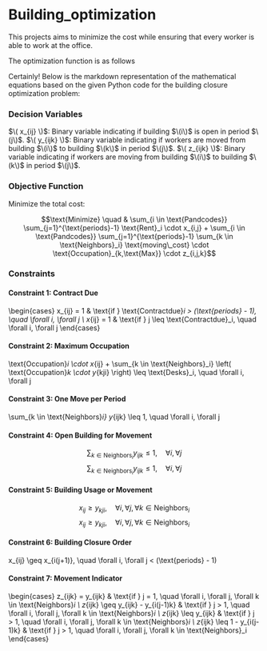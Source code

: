 # Building_optimization

This projects aims to minimize the cost while ensuring that every worker is able to work at the office.

The optimization function is as follows

Certainly! Below is the markdown representation of the mathematical equations based on the given Python code for the building closure optimization problem:

### Decision Variables

$\( x_{ij} \)$: Binary variable indicating if building $\(i\)$ is open in period $\(j\)$.
$\( y_{ijk} \)$: Binary variable indicating if workers are moved from building $\(i\)$ to building $\(k\)$ in period $\(j\)$.
$\( z_{ijk} \)$: Binary variable indicating if workers are moving from building $\(i\)$ to building $\(k\)$ in period $\(j\)$.

### Objective Function

Minimize the total cost:

$$\text{Minimize} \quad & \sum_{i \in \text{Pandcodes}} \sum_{j=1}^{\text{periods}-1} \text{Rent}_i \cdot x_{i,j} + \sum_{i \in \text{Pandcodes}} \sum_{j=1}^{\text{periods}-1} \sum_{k \in \text{Neighbors}_i} \text{moving\_cost} \cdot \text{Occupation}_{k,\text{Max}} \cdot z_{i,j,k}$$

### Constraints

#### Constraint 1: Contract Due

$$
$$
\begin{cases}
x_{ij} = 1 & \text{if } \text{Contractdue}_i > (\text{periods} - 1), \quad \forall i, \forall j \\
x_{ij} = 1 & \text{if } j \leq \text{Contractdue}_i, \quad \forall i, \forall j
\end{cases}
$$
$$

#### Constraint 2: Maximum Occupation

$$
$$
\text{Occupation}_i \cdot x_{ij} + \sum_{k \in \text{Neighbors}_i} \left( \text{Occupation}_k \cdot y_{kji} \right) \leq \text{Desks}_i, \quad \forall i, \forall j
$$
$$

#### Constraint 3: One Move per Period

$$
$$
\sum_{k \in \text{Neighbors}_i} y_{ijk} \leq 1, \quad \forall i, \forall j
$$
$$

#### Constraint 4: Open Building for Movement

$$
\sum_{k \in \text{Neighbors}_i} y_{ijk} \leq 1, \quad \forall i, \forall j
$$
$$
\sum_{k \in \text{Neighbors}_i} y_{ijk} \leq 1, \quad \forall i, \forall j
$$

#### Constraint 5: Building Usage or Movement

$$
x_{ij} \geq y_{kji}, \quad \forall i, \forall j, \forall k \in \text{Neighbors}_i
$$
$$
x_{ij} \geq y_{kji}, \quad \forall i, \forall j, \forall k \in \text{Neighbors}_i
$$

#### Constraint 6: Building Closure Order

$$
$$
x_{ij} \geq x_{i(j+1)}, \quad \forall i, \forall j < (\text{periods} - 1)
$$
$$

#### Constraint 7: Movement Indicator

$$
$$
\begin{cases}
z_{ijk} = y_{ijk} & \text{if } j = 1, \quad \forall i, \forall j, \forall k \in \text{Neighbors}_i \\
z_{ijk} \geq y_{ijk} - y_{i(j-1)k} & \text{if } j > 1, \quad \forall i, \forall j, \forall k \in \text{Neighbors}_i \\
z_{ijk} \leq y_{ijk} & \text{if } j > 1, \quad \forall i, \forall j, \forall k \in \text{Neighbors}_i \\
z_{ijk} \leq 1 - y_{i(j-1)k} & \text{if } j > 1, \quad \forall i, \forall j, \forall k \in \text{Neighbors}_i
\end{cases}
$$
$$